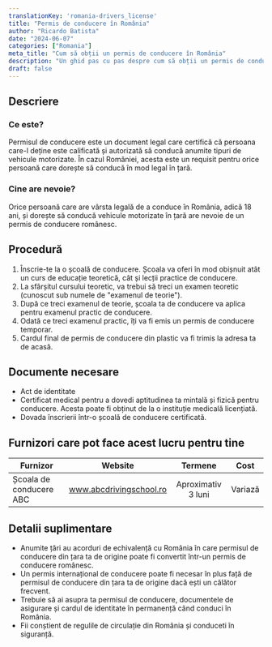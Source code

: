 ```yaml
---
translationKey: 'romania-drivers_license'
title: "Permis de conducere în România"
author: "Ricardo Batista"
date: "2024-06-07"
categories: ["Romania"]
meta_title: "Cum să obții un permis de conducere în România"
description: "Un ghid pas cu pas despre cum să obții un permis de conducere în România."
draft: false
---
```


## Descriere
### Ce este?
Permisul de conducere este un document legal care certifică că persoana care-l deține este calificată și autorizată să conducă anumite tipuri de vehicule motorizate. În cazul României, acesta este un requisit pentru orice persoană care dorește să conducă în mod legal în țară.

### Cine are nevoie?
Orice persoană care are vârsta legală de a conduce în România, adică 18 ani, și dorește să conducă vehicule motorizate în țară are nevoie de un permis de conducere românesc.

## Procedură
1. Înscrie-te la o școală de conducere. Școala va oferi în mod obișnuit atât un curs de educație teoretică, cât și lecții practice de conducere.
2. La sfârșitul cursului teoretic, va trebui să treci un examen teoretic (cunoscut sub numele de "examenul de teorie").
3. După ce treci examenul de teorie, școala ta de conducere va aplica pentru examenul practic de conducere.
4. Odată ce treci examenul practic, îți va fi emis un permis de conducere temporar.
5. Cardul final de permis de conducere din plastic va fi trimis la adresa ta de acasă.

## Documente necesare
- Act de identitate
- Certificat medical pentru a dovedi aptitudinea ta mintală și fizică pentru conducere. Acesta poate fi obținut de la o instituție medicală licențiată.
- Dovada înscrierii într-o școală de conducere certificată.

## Furnizori care pot face acest lucru pentru tine

| Furnizor        |     Website     |     Termene    |       Cost      |
| --------------- | --------------- |  :-------------: | :-------------: |
| Școala de conducere ABC  | www.abcdrivingschool.ro |  Aproximativ 3 luni      |        Variază       |

## Detalii suplimentare
- Anumite țări au acorduri de echivalență cu România în care permisul de conducere din țara ta de origine poate fi convertit într-un permis de conducere românesc.
- Un permis internațional de conducere poate fi necesar în plus față de permisul de conducere din țara ta de origine dacă ești un călător frecvent.
- Trebuie să ai asupra ta permisul de conducere, documentele de asigurare și cardul de identitate în permanență când conduci în România.
- Fii conștient de regulile de circulație din România și conduceti în siguranță.